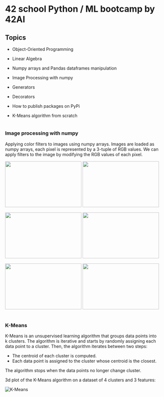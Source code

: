 # 42 school Python / ML bootcamp by 42AI

## Topics

-   Object-Oriented Programming

-   Linear Algebra

-   Numpy arrays and Pandas dataframes manipulation

-   Image Processing with numpy

-   Generators

-   Decorators

-   How to publish packages on PyPi

-   K-Means algorithm from scratch

#

### Image processing with numpy

Applying color filters to images using numpy arrays.
Images are loaded as numpy arrays, each pixel is represented by a 3-tuple of RGB values. We can apply filters to the image by modifying the RGB values of each pixel.

<p float="left">
<img src="https://user-images.githubusercontent.com/91064070/218063205-899eef39-b3dc-49db-9467-2be7149eab1e.jpg" width="250" height="150">
<img src="https://user-images.githubusercontent.com/91064070/218063346-350e66ae-c539-4b2e-ab18-eec930d225ee.PNG" width="250" height="150">
</p>

<p float="left">
<img src="https://user-images.githubusercontent.com/91064070/218063263-3057c018-9385-4282-817f-d96dc8f31eed.PNG" width="250" height="150">
<img src="https://user-images.githubusercontent.com/91064070/218063164-266d1760-32e6-44cd-897a-78011a922091.PNG" width="250" height="150">
</p>

<p float="left">
<img src="https://user-images.githubusercontent.com/91064070/218063471-8db2e144-fc1a-410b-b593-0ac73122c62b.PNG" width="250" height="150">
<img src="https://user-images.githubusercontent.com/91064070/218063362-8b1d78d1-aaca-48e2-aff5-db86a74fe0ce.PNG" width="250" height="150">
</p>

#

### K-Means

K-Means is an unsupervised learning algorithm that groups data points into k clusters. The algorithm is iterative and starts by randomly assigning each data point to a cluster. Then, the algorithm iterates between two steps:

-   The centroid of each cluster is computed.
-   Each data point is assigned to the cluster whose centroid is the closest.

The algorithm stops when the data points no longer change cluster.

3d plot of the K-Means algorithm on a dataset of 4 clusters and 3 features:

![K-Means](https://user-images.githubusercontent.com/91064070/218058393-38f82f1a-88d0-4d0c-940c-1e076763fdd6.png)
